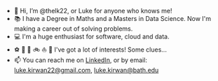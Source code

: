 - 👋 Hi, I’m @thelk22, or Luke for anyone who knows me! 
- :books: I have a Degree in Maths and a Masters in Data Science. Now I'm making a career out of solving problems.
- :computer: I'm a huge enthusiast for software, cloud and data. 
- :soccer: :european_castle: 🌱 :bike: :sailboat: :rocket: I've got a lot of interests! Some clues...
- 📫 You can reach me on [LinkedIn](https://www.linkedin.com/in/luke-kirwan/), or by email: luke.kirwan22@gmail.com, luke.kirwan@bath.edu

<!---
thelk22/thelk22 is a ✨ special ✨ repository because its `README.md` (this file) appears on your GitHub profile.
You can click the Preview link to take a look at your changes.
--->
